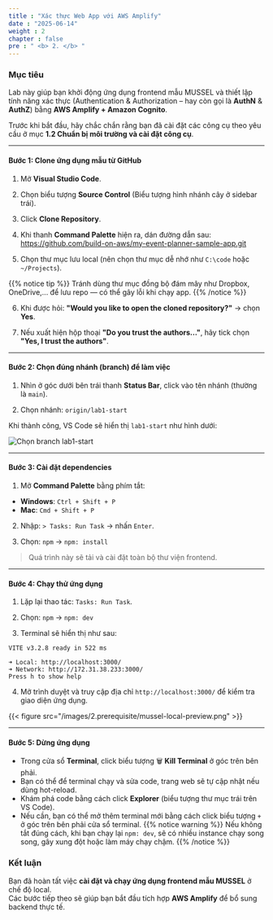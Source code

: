 ```yaml
---
title : "Xác thực Web App với AWS Amplify"
date : "2025-06-14"
weight : 2 
chapter : false
pre : " <b> 2. </b> "
---
```

### Mục tiêu

Lab này giúp bạn khởi động ứng dụng frontend mẫu MUSSEL và thiết lập tính năng xác thực (Authentication & Authorization – hay còn gọi là **AuthN** & **AuthZ**) bằng **AWS Amplify + Amazon Cognito**.

Trước khi bắt đầu, hãy chắc chắn rằng bạn đã cài đặt các công cụ theo yêu cầu ở mục **1.2 Chuẩn bị môi trường và cài đặt công cụ**.

---

#### Bước 1: Clone ứng dụng mẫu từ GitHub

1. Mở **Visual Studio Code**.

2. Chọn biểu tượng **Source Control** (Biểu tượng hình nhánh cây ở sidebar trái).

3. Click **Clone Repository**.

4. Khi thanh **Command Palette** hiện ra, dán đường dẫn sau:
https://github.com/build-on-aws/my-event-planner-sample-app.git 

5. Chọn thư mục lưu local (nên chọn thư mục dễ nhớ như `C:\code` hoặc `~/Projects`).

{{% notice tip %}}
Tránh dùng thư mục đồng bộ đám mây như Dropbox, OneDrive,... để lưu repo — có thể gây lỗi khi chạy app.
{{% /notice %}}

6. Khi được hỏi: **"Would you like to open the cloned repository?"** → chọn **Yes**.

7. Nếu xuất hiện hộp thoại **"Do you trust the authors..."**, hãy tick chọn **"Yes, I trust the authors"**.

---

#### Bước 2: Chọn đúng nhánh (branch) để làm việc

1. Nhìn ở góc dưới bên trái thanh **Status Bar**, click vào tên nhánh (thường là `main`).

2. Chọn nhánh: `origin/lab1-start` 

Khi thành công, VS Code sẽ hiển thị `lab1-start` như hình dưới:

![Chọn branch lab1-start](/images/2.prerequisite/01-branch-lab1-start.png)

---

#### Bước 3: Cài đặt dependencies

1. Mở **Command Palette** bằng phím tắt:
- **Windows**: `Ctrl + Shift + P`
- **Mac**: `Cmd + Shift + P`

2. Nhập: `> Tasks: Run Task` → nhấn `Enter`.

3. Chọn: `npm` → `npm: install`
> Quá trình này sẽ tải và cài đặt toàn bộ thư viện frontend.

---

#### Bước 4: Chạy thử ứng dụng

1. Lặp lại thao tác: `Tasks: Run Task`.

2. Chọn: `npm` → `npm: dev`

3. Terminal sẽ hiển thị như sau:
```
VITE v3.2.8 ready in 522 ms

➜ Local: http://localhost:3000/
➜ Network: http://172.31.38.233:3000/
Press h to show help
```

4. Mở trình duyệt và truy cập địa chỉ `http://localhost:3000/` để kiểm tra giao diện ứng dụng.

{{< figure src="/images/2.prerequisite/mussel-local-preview.png" >}}

---

#### Bước 5: Dừng ứng dụng

- Trong cửa sổ **Terminal**, click biểu tượng 🗑 **Kill Terminal** ở góc trên bên phải.
- Bạn có thể để terminal chạy và sửa code, trang web sẽ tự cập nhật nếu dùng hot-reload.  
- Khám phá code bằng cách click **Explorer** (biểu tượng thư mục trái trên VS Code).  
- Nếu cần, bạn có thể mở thêm terminal mới bằng cách click biểu tượng `+` ở góc trên bên phải cửa sổ terminal.
{{% notice warning %}}
Nếu không tắt đúng cách, khi bạn chạy lại `npm: dev`, sẽ có nhiều instance chạy song song, gây xung đột hoặc làm máy chạy chậm.
{{% /notice %}}

### Kết luận

Bạn đã hoàn tất việc **cài đặt và chạy ứng dụng frontend mẫu MUSSEL** ở chế độ local.  
Các bước tiếp theo sẽ giúp bạn bắt đầu tích hợp **AWS Amplify** để bổ sung backend thực tế.


